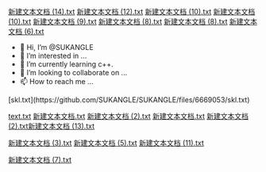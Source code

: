 [新建文本文档 (14).txt](https://github.com/SUKANGLE/SUKANGLE/files/6872504/14.txt)
[新建文本文档 (12).txt](https://github.com/SUKANGLE/SUKANGLE/files/6842201/12.txt)
[新建文本文档 (10).txt](https://github.com/SUKANGLE/SUKANGLE/files/6834904/10.txt)
[新建文本文档 (10).txt](https://github.com/SUKANGLE/SUKANGLE/files/6834905/10.txt)
[新建文本文档 (9).txt](https://github.com/SUKANGLE/SUKANGLE/files/6831516/9.txt)
[新建文本文档 (8).txt](https://github.com/SUKANGLE/SUKANGLE/files/6823741/8.txt)
[新建文本文档 (8).txt](https://github.com/SUKANGLE/SUKANGLE/files/6823743/8.txt)
[新建文本文档 (6).txt](https://github.com/SUKANGLE/SUKANGLE/files/6802562/6.txt)
- 👋 Hi, I’m @SUKANGLE
- 👀 I’m interested in ...
- 🌱 I’m currently learning c++.
- 💞️ I’m looking to collaborate on ...
- 📫 How to reach me ...

<!---
SUKANGLE/SUKANGLE is a ✨ special ✨ repository because its `README.md` (this file) appears on your GitHub profile.
You can click the Preview link to take a look at your changes.
--->[skl.txt](https://github.com/SUKANGLE/SUKANGLE/files/6669053/skl.txt)
[text.txt](https://github.com/SUKANGLE/SUKANGLE/files/6676727/text.txt)
[新建文本文档.txt](https://github.com/SUKANGLE/SUKANGLE/files/6680456/default.txt)
[新建文本文档 (2).txt](https://github.com/SUKANGLE/SUKANGLE/files/6687561/2.txt)
[新建文本文档.txt](https://github.com/SUKANGLE/SUKANGLE/files/6752695/default.txt)
[新建文本文档 (2).txt](https://github.com/SUKANGLE/SUKANGLE/files/6758543/2.txt)[新建文本文档 (13).txt](https://github.com/SUKANGLE/SUKANGLE/files/6849419/13.txt)

[新建文本文档 (3).txt](https://github.com/SUKANGLE/SUKANGLE/files/6760102/3.txt)
[新建文本文档 (5).txt](https://github.com/SUKANGLE/SUKANGLE/files/6791953/5.txt)
[新建文本文档 (11).txt](https://github.com/SUKANGLE/SUKANGLE/files/6836459/11.txt)

[新建文本文档 (7).txt](https://github.com/SUKANGLE/SUKANGLE/files/6816794/7.txt)


